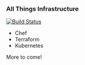 ### All Things Infrastructure

[![Build Status](https://cloud.drone.io/api/badges/davisvansant/infrastructure/status.svg)](https://cloud.drone.io/davisvansant/infrastructure)

 - Chef
 - Terraform
 - Kubernetes

More to come!
